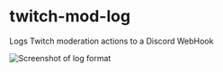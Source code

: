 # twitch-mod-log

Logs Twitch moderation actions to a Discord WebHook

![Screenshot of log format](https://cdn.discordapp.com/attachments/804224860955476003/897677605719924776/unknown.png)
